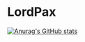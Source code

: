 # LordPax

[![Anurag's GitHub stats](https://github-readme-stats.vercel.app/api?username=LordPax)](https://github.com/anuraghazra/github-readme-stats)
